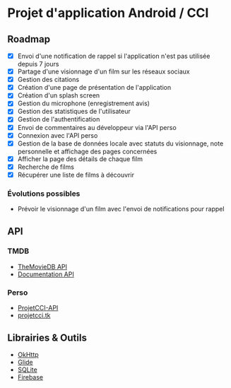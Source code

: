 # Projet d'application Android / CCI

## Roadmap
* [x] Envoi d'une notification de rappel si l'application n'est pas utilisée depuis 7 jours
* [x] Partage d'une visionnage d'un film sur les réseaux sociaux
* [x] Gestion des citations
* [x] Création d'une page de présentation de l'application
* [x] Création d'un splash screen
* [x] Gestion du microphone (enregistrement avis)
* [x] Gestion des statistiques de l'utilisateur
* [x] Gestion de l'authentification
* [x] Envoi de commentaires au développeur via l'API perso
* [x] Connexion avec l'API perso
* [x] Gestion de la base de données locale avec statuts du visionnage, note personnelle et affichage des pages concernées
* [x] Afficher la page des détails de chaque film
* [x] Recherche de films
* [x] Récupérer une liste de films à découvrir

### Évolutions possibles
* Prévoir le visionnage d'un film avec l'envoi de notifications pour rappel

## API
### TMDB
* [TheMovieDB API](https://www.themoviedb.org/?language=fr)
* [Documentation API](https://developers.themoviedb.org/3/getting-started/introduction)

### Perso
* [ProjetCCI-API](https://github.com/TSO68/ProjetCCI-API)
* [projetcci.tk](https://projetcci.tk/)

## Librairies & Outils
* [OkHttp](https://square.github.io/okhttp/)
* [Glide](https://bumptech.github.io/glide/)
* [SQLite](https://www.sqlite.org/index.html)
* [Firebase](https://firebase.google.com/)